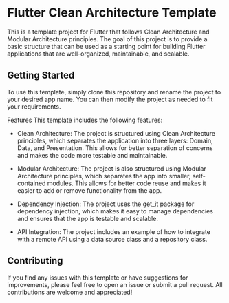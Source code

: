 # Flutter Clean Architecture Template
This is a template project for Flutter that follows Clean Architecture and Modular Architecture principles. The goal of this project is to provide a basic structure that can be used as a starting point for building Flutter applications that are well-organized, maintainable, and scalable.

## Getting Started
To use this template, simply clone this repository and rename the project to your desired app name. You can then modify the project as needed to fit your requirements.

Features
This template includes the following features:

 - Clean Architecture: The project is structured using Clean Architecture principles, which separates the application into three layers: Domain, Data, and Presentation. This allows for better separation of concerns and makes the code more testable and maintainable.

 - Modular Architecture: The project is also structured using Modular Architecture principles, which separates the app into smaller, self-contained modules. This allows for better code reuse and makes it easier to add or remove functionality from the app.

 - Dependency Injection: The project uses the get_it package for dependency injection, which makes it easy to manage dependencies and ensures that the app is testable and scalable.

 - API Integration: The project includes an example of how to integrate with a remote API using a data source class and a repository class.

## Contributing
If you find any issues with this template or have suggestions for improvements, please feel free to open an issue or submit a pull request. All contributions are welcome and appreciated!
